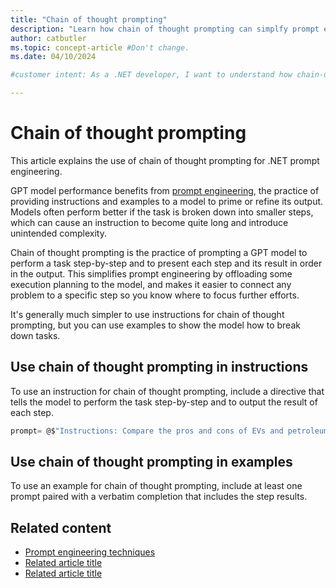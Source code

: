 ```yaml
---
title: "Chain of thought prompting"
description: "Learn how chain of thought prompting can simplfy prompt engineering."
author: catbutler
ms.topic: concept-article #Don't change.
ms.date: 04/10/2024

#customer intent: As a .NET developer, I want to understand how chain-of-thought prompting can save time and reduce prompt engineering complexity.

---
```


# Chain of thought prompting

This article explains the use of chain of thought prompting for .NET prompt engineering.

GPT model performance benefits from [prompt engineering](prompt-engineering-in-dot-net.md), the practice of providing instructions and examples to a model to prime or refine its output. Models often perform better if the task is broken down into smaller steps, which can cause an instruction to become quite long and introduce unintended complexity.

Chain of thought prompting is the practice of prompting a GPT model to perform a task step-by-step and to present each step and its result in order in the output. This simplifies prompt engineering by offloading some execution planning to the model, and makes it easier to connect any problem to a specific step so you know where to focus further efforts.

It's generally much simpler to use instructions for chain of thought prompting, but you can use examples to show the model how to break down tasks.

## Use chain of thought prompting in instructions

To use an instruction for chain of thought prompting, include a directive that tells the model to perform the task step-by-step and to output the result of each step.

```csharp
prompt= @$"Instructions: Compare the pros and cons of EVs and petroleum-fueled vehicles. Break the task into steps, and output the result of each step as you perform it."; 
```

## Use chain of thought prompting in examples

To use an example for chain of thought prompting, include at least one prompt paired with a verbatim completion that includes the step results.

## Related content

- [Prompt engineering techniques](https://learn.microsoft.com/en-us/azure/ai-services/openai/concepts/advanced-prompt-engineering)
- [Related article title](link.md)
- [Related article title](link.md)
